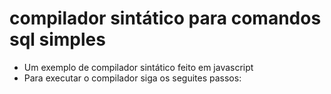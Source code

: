 # compilador sintático para comandos sql simples
*   Um exemplo de compilador sintático feito em javascript
*   Para executar o compilador siga os seguites passos:
